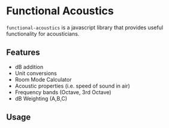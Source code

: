 # Functional Acoustics

`functional-acoustics` is a javascript library that provides useful functionality for acousticians.

## Features

+ dB addition
+ Unit conversions
+ Room Mode Calculator
+ Acoustic properties (i.e. speed of sound in air)
+ Frequency bands (Octave, 3rd Octave)
+ dB Weighting (A,B,C)

## Usage